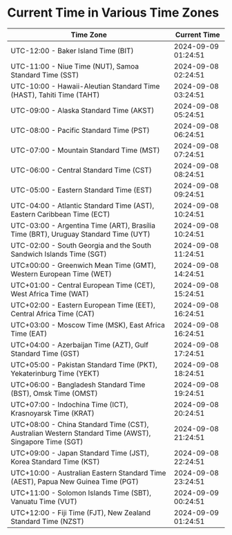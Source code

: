 # Current Time in Various Time Zones

| Time Zone | Current Time |
|-----------|--------------|
| UTC-12:00 - Baker Island Time (BIT) | 2024-09-09 01:24:51 |
| UTC-11:00 - Niue Time (NUT), Samoa Standard Time (SST) | 2024-09-08 02:24:51 |
| UTC-10:00 - Hawaii-Aleutian Standard Time (HAST), Tahiti Time (TAHT) | 2024-09-08 03:24:51 |
| UTC-09:00 - Alaska Standard Time (AKST) | 2024-09-08 05:24:51 |
| UTC-08:00 - Pacific Standard Time (PST) | 2024-09-08 06:24:51 |
| UTC-07:00 - Mountain Standard Time (MST) | 2024-09-08 07:24:51 |
| UTC-06:00 - Central Standard Time (CST) | 2024-09-08 08:24:51 |
| UTC-05:00 - Eastern Standard Time (EST) | 2024-09-08 09:24:51 |
| UTC-04:00 - Atlantic Standard Time (AST), Eastern Caribbean Time (ECT) | 2024-09-08 10:24:51 |
| UTC-03:00 - Argentina Time (ART), Brasília Time (BRT), Uruguay Standard Time (UYT) | 2024-09-08 10:24:51 |
| UTC-02:00 - South Georgia and the South Sandwich Islands Time (SGT) | 2024-09-08 11:24:51 |
| UTC±00:00 - Greenwich Mean Time (GMT), Western European Time (WET) | 2024-09-08 14:24:51 |
| UTC+01:00 - Central European Time (CET), West Africa Time (WAT) | 2024-09-08 15:24:51 |
| UTC+02:00 - Eastern European Time (EET), Central Africa Time (CAT) | 2024-09-08 16:24:51 |
| UTC+03:00 - Moscow Time (MSK), East Africa Time (EAT) | 2024-09-08 16:24:51 |
| UTC+04:00 - Azerbaijan Time (AZT), Gulf Standard Time (GST) | 2024-09-08 17:24:51 |
| UTC+05:00 - Pakistan Standard Time (PKT), Yekaterinburg Time (YEKT) | 2024-09-08 18:24:51 |
| UTC+06:00 - Bangladesh Standard Time (BST), Omsk Time (OMST) | 2024-09-08 19:24:51 |
| UTC+07:00 - Indochina Time (ICT), Krasnoyarsk Time (KRAT) | 2024-09-08 20:24:51 |
| UTC+08:00 - China Standard Time (CST), Australian Western Standard Time (AWST), Singapore Time (SGT) | 2024-09-08 21:24:51 |
| UTC+09:00 - Japan Standard Time (JST), Korea Standard Time (KST) | 2024-09-08 22:24:51 |
| UTC+10:00 - Australian Eastern Standard Time (AEST), Papua New Guinea Time (PGT) | 2024-09-08 23:24:51 |
| UTC+11:00 - Solomon Islands Time (SBT), Vanuatu Time (VUT) | 2024-09-09 00:24:51 |
| UTC+12:00 - Fiji Time (FJT), New Zealand Standard Time (NZST) | 2024-09-09 01:24:51 |
